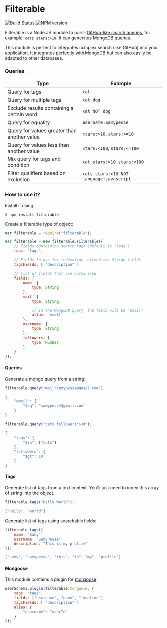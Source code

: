 # Filterable

[![Build Status](https://travis-ci.org/SamyPesse/filterable.png?branch=master)](https://travis-ci.org/SamyPesse/filterable)
[![NPM version](https://badge.fury.io/js/filterable.svg)](http://badge.fury.io/js/filterable)

Filterable is a Node.JS module to parse [GitHub-like search queries](https://help.github.com/articles/search-syntax/), for example: `cats stars:>10`. It can generates MongoDB queries.

This module is perfect to integrates complex search (like GitHub) into your application. It integrates perfectly with MongoDB but can also easily be adapted to other databases.

### Queries

| Type | Example |
| ---- | ------- |
| Query for tags | `cat` |
| Query for multiple tags | `cat dog` |
| Exclude results containing a certain word | `cat NOT dog` |
| Query for equality | `username:Samypesse` |
| Query for values greater than another value | `stars:>10`, `stars:>=10` |
| Query for values less than another value | `stars:<100`, `stars:<=100` |
| Mix query for tags and condition | `cat stars:>10 stars:<100` |
| Filter qualifiers based on exclusion | `cats stars:>10 NOT language:javascript` |

### How to use it?

Install it using:

```
$ npm install filterable
```

Create a filterable type of object:

```js
var filterable = require("filterable");

var filterable = new filterable.Filterable({
    // Fields containing search tags (default is "tags")
    tags: "tags",

    // Fields to use for indexation, extend the Strign fields
    tagsFields: [ "description" ],

    // List of fields that are authorized
    fields: {
        name: {
            type: String
        },
        mail: {
            type: String,

            // In the MongoDB query, the field will be "email"
            alias: "email"
        },
        username: {
            type: String
        },
        followers: {
            type: Number
        }
    }
});
```

#### Queries

Generate a mongo query from a string:

```js
filterable.query("mail:samypesse@gmail.com");

{
    "email": {
        "$eq": "samypesse@gmail.com"
    }
}
```

```js
filterable.query("cats followers:>10");

{
    "tags": {
        "$in": ["cats"]
    },
    "followers": {
        "$gt": 10
    }
}
```

#### Tags

Generate list of tags from a text content. You'll just need to index this array of string into the object.

```js
filterable.tags("Hello World");

["hello", "world"]
```

Generate list of tags using searchable fields:

```js
filterable.tags({
    name: "Samy",
    username: "SamyPesse",
    description: "This is my profile"
});

["samy", "samypesse", "this", "is", "my", "profile"]
```

#### Mongoose

This module contains a plugin for [mongoose](https://github.com/LearnBoost/mongoose):

```js
userSchema.plugin(filterable.mongoose, {
    tags: "tags",
    fields: ["username", "name", "location"],
    tagsFields: [ "description" ]
    alias: {
        "username": "userId"
    }
});
```

